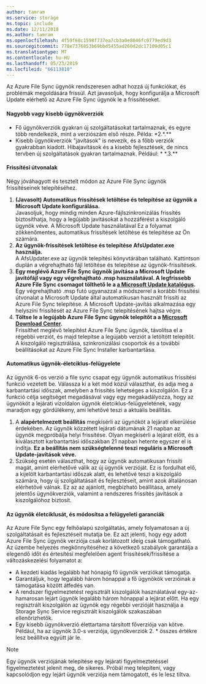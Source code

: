 ```yaml
---
author: tamram
ms.service: storage
ms.topic: include
ms.date: 12/11/2018
ms.author: tamram
ms.openlocfilehash: 4f59f68c1598f737ea7cb3a0e8046fc0779ed9d3
ms.sourcegitcommit: 778e7376853b69bbd5455ad260d2dc17109d05c1
ms.translationtype: MT
ms.contentlocale: hu-HU
ms.lasthandoff: 05/23/2019
ms.locfileid: "66113810"
---
```

Az Azure File Sync ügynök rendszeresen adhat hozzá új funkciókat, és problémák megoldására frissül. Azt javasoljuk, hogy konfigurálja a Microsoft Update elérhető az Azure File Sync ügynök le a frissítéseket.

#### <a name="major-vs-minor-agent-versions"></a>Nagyobb vagy kisebb ügynökverziók
* Fő ügynökverziók gyakran új szolgáltatásokat tartalmaznak, és egyre több rendelkezik, mint a verziószám első része. Példa: \*2.\*.\*\*
* Kisebb ügynökverziók "javítások" is nevezik, és a főbb verziók gyakrabban kiadott. Hibajavítások és a kisebb fejlesztések, de nincs tervben új szolgáltatások gyakran tartalmaznak. Például: \* \*.3.\*\*

#### <a name="upgrade-paths"></a>Frissítési útvonalak
Négy jóváhagyott és tesztelt módon az Azure File Sync ügynök frissítéseinek telepítéséhez. 
1. **(Javasolt) Automatikus frissítések letöltése és telepítése az ügynök a Microsoft Update konfigurálása.**  
    Javasoljuk, hogy mindig minden Azure-fájlszinkronizálás frissítés biztosíthatja, hogy a legújabb javításokat a hozzáférést a kiszolgáló ügynök véve. A Microsoft Update használatával Ez a folyamat zökkenőmentes, automatikus frissítések letöltése és telepítése az Ön számára.
2. **Az ügynök-frissítések letöltése és telepítése AfsUpdater.exe használja.**  
    A AfsUpdater.exe az ügynök telepítési könyvtárában található. Kattintson duplán a végrehajtható fájl letöltése és telepítése az ügynök-frissítések. 
3. **Egy meglévő Azure File Sync ügynök javítása a Microsoft Update javítófájl vagy egy végrehajtható .msp használatával. A legfrissebb Azure File Sync csomagot tölthető le a [a Microsoft Update katalógus](https://www.catalog.update.microsoft.com/Search.aspx?q=Azure%20File%20Sync).**  
    Egy végrehajtható .msp futó ugyanazzal a módszerrel a korábbi frissítési útvonalat a Microsoft Update által automatikusan használt frissíti az Azure File Sync telepítése. A Microsoft Update-javítás alkalmazása egy helyszíni frissítését az Azure File Sync telepítésének hajtsa végre.
4. **Töltse le a legújabb Azure File Sync ügynök telepítőt a a [Microsoft Download Center](https://go.microsoft.com/fwlink/?linkid=858257).**  
    Frissíthet meglévő telepítést Azure File Sync ügynök, távolítsa el a régebbi verziót, és majd telepítse a legújabb verziót a letöltött telepítőt. A kiszolgáló regisztrálása, szinkronizálási csoportok és a további beállításokat az Azure File Sync Installer karbantartása.

#### <a name="automatic-agent-lifecycle-management"></a>Automatikus ügynök-életciklus-felügyelete
Az ügynök 6-os verzió a file sync csapat egy ügynök automatikus frissítési funkció vezetett be. Válassza ki a két mód közül választhat, és adja meg a karbantartási időszak, amelyben a frissítés lehetséges a kiszolgálón. Ez a funkció célja segítséget megadásával vagy egy megakadályozza, hogy az ügynököt a lejárati vízoldalon ügynök életciklus-felügyeletének, vagy maradjon egy gördülékeny, ami lehetővé teszi a aktuális beállítás.
1. A **alapértelmezett beállítás** megkísérli az ügynököt a lejárati elkerülése érdekében. Az ügynök közzétett lejárati dátumának 21 napban az ügynök megpróbálja helyi frissítése. Olyan megkísérli a lejárat előtt, és a kiválasztott karbantartási időszakban 21 napban hetente egyszer el is indítja. **Ez a beállítás nem szükségtelenné teszi reguláris a Microsoft Update-javítások véve.**
2. Szükség esetén választhat, hogy az ügynök automatikusan frissíti magát, amint elérhetővé válik az új ügynök verzióját. Ez is fordulhat elő, a kijelölt karbantartási időszak alatt, és lehetővé teszi a kiszolgáló számára, hogy új szolgáltatásait és fejlesztéseit, amint azok általánosan elérhetővé válnak. Ez az az ajánlott, megbízható beállítása, amely jelentős ügynökverziók, valamint a rendszeres frissítés javítások a kiszolgálóhoz biztosít.

#### <a name="agent-lifecycle-and-change-management-guarantees"></a>Az ügynök életciklusát, és módosítsa a felügyeleti garanciák
Az Azure File Sync egy felhőalapú szolgáltatás, amely folyamatosan a új szolgáltatásait és fejlesztéseit mutatja be. Ez azt jelenti, hogy egy adott Azure File Sync ügynök verziója csak korlátozott ideig csak támogatható. Az üzembe helyezés megkönnyítéséhez a következő szabályok garantálja a elegendő időt és értesítési megfelelően agent frissítések/frissítése a változáskezelési folyamatot a:

- A kezdeti kiadás legalább hat hónapig fő ügynök verziókat támogatja.
- Garantáljuk, hogy legalább három hónappal a fő ügynökök verzióinak a támogatása között átfedés van. 
- A rendszer figyelmeztetést regisztrált kiszolgálók használatával egy-az-hamarosan lejárt ügynök legalább három hónappal a lejárat előtt. Ha egy regisztrált kiszolgálón az ügynök egy régebbi verzióját használja a Storage Sync Service regisztrált kiszolgálók szakaszában ellenőrizhetők.
- Egy kisebb ügynökverzió élettartama társított főverziója van kötve. Például, ha az ügynök 3.0-s verziója, ügynökverziók 2. \* összes értékre lesz beállítva együtt jár le.

> [!Note]
> Egy ügynök verziójának telepítése egy lejárati figyelmeztetéssel figyelmeztetést jelenít meg, de sikeres. Próbál meg telepíteni, vagy kapcsolódjon egy lejárt ügynök verziója nem támogatott, és le lesz tiltva.
